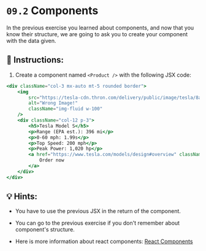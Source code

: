 # `09.2` Components

In the previous exercise you learned about components, and now that you know their structure, we are going to ask you to create your component with the data given.

## 📝 Instructions:

1. Create a component named `<Product />` with the following JSX code:

```jsx
<div className="col-3 mx-auto mt-5 rounded border">
    <img
        src="https://tesla-cdn.thron.com/delivery/public/image/tesla/8a74d206-66dc-4386-8c7a-88ff32174e7d/bvlatuR/std/4096x2560/Model-S-Main-Hero-Desktop-LHD"
        alt="Wrong Image!"
        className="img-fluid w-100"
    />
    <div className="col-12 p-3">
        <h5>Tesla Model S</h5>
        <p>Range (EPA est.): 396 mi</p>
        <p>0-60 mph: 1.99s</p>
        <p>Top Speed: 200 mph</p>
        <p>Peak Power: 1,020 hp</p>
        <a href="https://www.tesla.com/models/design#overview" className="w-100 btn btn-dark" target="_blank">
            Order now
        </a>
    </div>
</div>
```

## 💡 Hints:

+ You have to use the previous JSX in the return of the component.

+ You can go to the previous exercise if you don't remember about component's structure.

+ Here is more information about react components: [React Components](https://www.w3schools.com/react/react_components.asp#:~:text=Components%20are%20independent%20and%20reusable,will%20concentrate%20on%20Function%20components.)